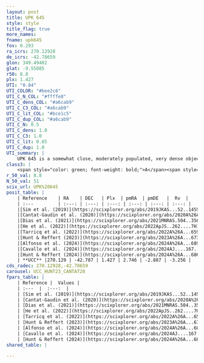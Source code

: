 ```yaml
---
layout: post
title: UPK 645
style: style
title_flag: true
more_names: 
fname: upk645
fov: 0.293
ra_icrs: 270.12928
de_icrs: -42.78659
glon: 349.49402
glat: -9.55085
r50: 8.8
plx: 1.427
UTI: "0.84"
UTI_COLOR: "#bee2c6"
UTI_C_N_COL: "#ffffe8"
UTI_C_dens_COL: "#a6cab9"
UTI_C_C3_COL: "#a6cab9"
UTI_C_lit_COL: "#bce1c5"
UTI_C_dup_COL: "#a6cab9"
UTI_C_N: 0.5
UTI_C_dens: 1.0
UTI_C_C3: 1.0
UTI_C_lit: 0.85
UTI_C_dup: 1.0
UTI_summary: |
    UPK 645 is a somewhat close, moderately populated, very dense object of very high C3 quality. It is well-studied in the literature.
class3: |
    <span style="color: green; font-weight: bold;">A</span><span style="color: green; font-weight: bold;">A</span>
r_50_val: 8.8
N_50_val: 51
scix_url: UPK%20645
posit_table: |
    | Reference    | RA    | DEC   | Plx  | pmRA  | pmDE   |  Rv  |
    | :---         | :---: | :---: | :---: | :---: | :---: | :---: |
    |[Sim et al. (2019)](https://scixplorer.org/abs/2019JKAS...52..145S) | 270.177 | -42.733 | -- | 2.76 | -2.85 | -- |
    |[Cantat-Gaudin et al. (2020)](https://scixplorer.org/abs/2020A%26A...640A...1C) | 270.167 | -42.783 | 1.43 | 2.797 | -2.844 | -- |
    |[Dias et al. (2021)](https://scixplorer.org/abs/2021MNRAS.504..356D) | 270.129 | -42.708 | 1.432 | 2.772 | -2.847 | 2.807 |
    |[He et al. (2022)](https://scixplorer.org/abs/2022ApJS..262....7H) | 270.175 | -42.785 | 1.403 | 2.751 | -2.924 | -- |
    |[Tarricq et al. (2022)](https://scixplorer.org/abs/2022A%26A...659A..59T) | 270.182 | -42.794 | 1.442 | 2.771 | -2.887 | -- |
    |[Hunt & Reffert (2023)](https://scixplorer.org/abs/2023A%26A...673A.114H) | 270.14 | -42.84 | 1.41 | 2.76 | -2.893 | -0.245 |
    |[Alfonso et al. (2024)](https://scixplorer.org/abs/2024A%26A...689A..18A) | 270.179 | -42.767 | 1.38 | 2.735 | -2.888 | -- |
    |[Cavallo et al. (2024)](https://scixplorer.org/abs/2024AJ....167...12C) | 270.146 | -42.69 | 1.41 | -- | -- | -- |
    |[Hunt & Reffert (2024)](https://scixplorer.org/abs/2024A%26A...686A..42H) | 270.14 | -42.84 | 1.41 | 2.76 | -2.893 | -0.245 |
    | **UCC** |270.129 | -42.787 | 1.427 | 2.746 | -2.887 | -3.256 | 
cds_radec: 270.12928,-42.78659
carousel: UCC_HUNT23_CANTAT20
fpars_table: |
    | Reference |  Values |
    | :---  |  :---:  |
    | [Sim et al. (2019)](https://scixplorer.org/abs/2019JKAS...52..145S) | `d_pc=683, log(age)=7.95` |
    | [Cantat-Gaudin et al. (2020)](https://scixplorer.org/abs/2020A%26A...640A...1C) | `AVNN=0.35, DMNN=9.22, AgeNN=8.02` |
    | [Dias et al. (2021)](https://scixplorer.org/abs/2021MNRAS.504..356D) | `Av=0.322, Dist=692, logage=8.668, [Fe/H]=-0.007` |
    | [He et al. (2022)](https://scixplorer.org/abs/2022ApJS..262....7H) | `A0=0.6, logAge=7.7` |
    | [Tarricq et al. (2022)](https://scixplorer.org/abs/2022A%26A...659A..59T) | `Dist=683, logAgeNN=8.06` |
    | [Hunt & Reffert (2023)](https://scixplorer.org/abs/2023A%26A...673A.114H) | `AV50=0.188, diffAV50=0.63, MOD50=9.135, logAge50=8.205` |
    | [Alfonso et al. (2024)](https://scixplorer.org/abs/2024A%26A...689A..18A) | `AV=0.34968, MOD=9.22012, logAge=8.56254, Z=-0.0071` |
    | [Cavallo et al. (2024)](https://scixplorer.org/abs/2024AJ....167...12C) | `AV50=0.71, dMod50=9.14, logAge50=8.02, [Fe/H]50=-0.29` |
    | [Hunt & Reffert (2024)](https://scixplorer.org/abs/2024A%26A...686A..42H) | `MassJ=140.391` |
shared_table: |
    
---
```

